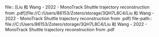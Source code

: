 file:: [Liu 和 Wang - 2022 - MonoTrack Shuttle trajectory reconstruction from .pdf](file://C:/Users/86153/Zotero/storage/3QH7L8C4/Liu 和 Wang - 2022 - MonoTrack Shuttle trajectory reconstruction from .pdf)
file-path:: file://C:/Users/86153/Zotero/storage/3QH7L8C4/Liu 和 Wang - 2022 - MonoTrack Shuttle trajectory reconstruction from .pdf
